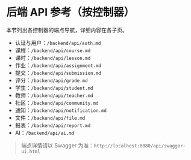 # 后端 API 参考（按控制器）

本节列出各控制器的端点导航，详细内容在各子页。

- 认证与用户：`/backend/api/auth.md`
- 课程：`/backend/api/course.md`
- 课时：`/backend/api/lesson.md`
- 作业：`/backend/api/assignment.md`
- 提交：`/backend/api/submission.md`
- 评分：`/backend/api/grade.md`
- 学生：`/backend/api/student.md`
- 教师：`/backend/api/teacher.md`
- 社区：`/backend/api/community.md`
- 通知：`/backend/api/notification.md`
- 文件：`/backend/api/file.md`
- 报表：`/backend/api/report.md`
- AI：`/backend/api/ai.md`

> 端点详情请以 Swagger 为准：`http://localhost:8080/api/swagger-ui.html`
